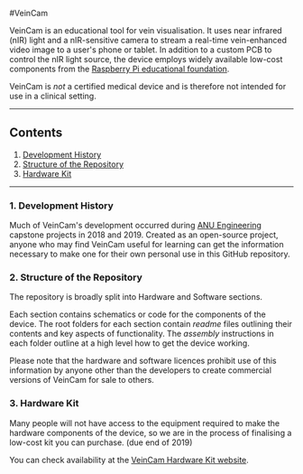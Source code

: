 
#VeinCam

VeinCam is an educational tool for vein visualisation. It uses near infrared (nIR) light and a nIR-sensitive camera to stream a real-time vein-enhanced video image to a user's phone or tablet. In addition to a custom PCB to control the nIR light source, the device employs widely available low-cost components from the [Raspberry Pi educational foundation](https://www.raspberrypi.org/).

VeinCam is *not* a certified medical device and is therefore not intended for use in a clinical setting.

---
## Contents
1. [Development History](###1-development-history)
2. [Structure of the Repository](###2-structure-of-the-repository)
3. [Hardware Kit](###3-hardware-kit)

---
### 1. Development History
Much of VeinCam's development occurred during [ANU Engineering](https://cs.anu.edu.au/TechLauncher/) capstone projects in 2018 and 2019. Created as an open-source project, anyone who may find VeinCam useful for learning can get the information necessary to make one for their own personal use in this GitHub repository.

### 2. Structure of the Repository
The repository is broadly split into Hardware and Software sections.

Each section contains schematics or code for the components of the device. The root folders for each section contain *readme* files outlining their contents and key aspects of functionality. The *assembly* instructions in each folder outline at a high level how to get the device working.

Please note that the hardware and software licences prohibit use of this information by anyone other than the developers to create commercial versions of VeinCam for sale to others.

### 3. Hardware Kit
Many people will not have access to the equipment required to make the hardware components of the device, so we are in the process of finalising a low-cost kit you can purchase. (due end of 2019)

You can check availability at the [VeinCam Hardware Kit website](https://veincam.com/).
